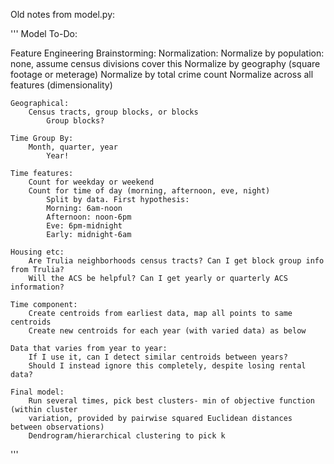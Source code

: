 Old notes from model.py:

'''
Model To-Do:

Feature Engineering Brainstorming:
	Normalization:
	    Normalize by population: none, assume census divisions cover this
	    Normalize by geography (square footage or meterage)
	    Normalize by total crime count
	    Normalize across all features (dimensionality)

	Geographical:
	    Census tracts, group blocks, or blocks
	    	Group blocks?

	Time Group By:
	    Month, quarter, year
	    	Year!

	Time features:
	    Count for weekday or weekend
	    Count for time of day (morning, afternoon, eve, night)
	        Split by data. First hypothesis:
	        Morning: 6am-noon
	        Afternoon: noon-6pm
	        Eve: 6pm-midnight
	        Early: midnight-6am
    
	Housing etc:
	    Are Trulia neighborhoods census tracts? Can I get block group info from Trulia?
	    Will the ACS be helpful? Can I get yearly or quarterly ACS information?
	    
	Time component:
	    Create centroids from earliest data, map all points to same centroids
	    Create new centroids for each year (with varied data) as below 
	    
	Data that varies from year to year:
	    If I use it, can I detect similar centroids between years?
	    Should I instead ignore this completely, despite losing rental data?
	    
	Final model:
	    Run several times, pick best clusters- min of objective function (within cluster
	    variation, provided by pairwise squared Euclidean distances between observations)
	    Dendrogram/hierarchical clustering to pick k
'''